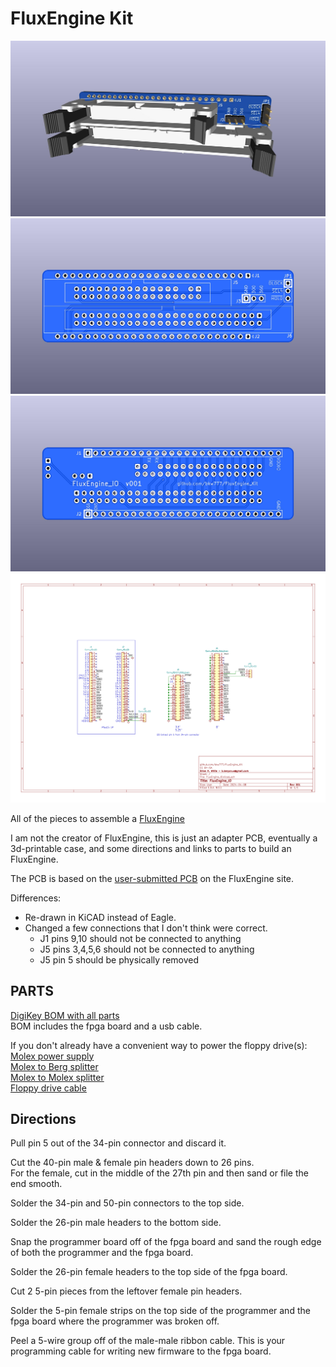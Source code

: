 # FluxEngine Kit

![](PCB/out/FluxEngine_IO.jpg)
![](PCB/out/FluxEngine_IO.top.jpg)
![](PCB/out/FluxEngine_IO.bottom.jpg)
![](PCB/out/FluxEngine_IO.svg)

All of the pieces to assemble a [FluxEngine](http://cowlark.com/fluxengine/)

I am not the creator of FluxEngine, this is just an adapter PCB, eventually a 3d-printable case, and some directions and links to parts to build an FluxEngine.

The PCB is based on the [user-submitted PCB](http://cowlark.com/fluxengine/doc/building.html#if-you-want-to-use-a-pcb) on the FluxEngine site.

Differences:  
* Re-drawn in KiCAD instead of Eagle.  
* Changed a few connections that I don't think were correct.  
  - J1 pins 9,10 should not be connected to anything  
  - J5 pins 3,4,5,6 should not be connected to anything  
  - J5 pin 5 should be physically removed

## PARTS
[DigiKey BOM with all parts](https://www.digikey.com/short/zb23f8pq)  
BOM includes the fpga board and a usb cable.
<!--
1 x [CY8CKIT-059 fpga dev board](https://www.digikey.com/en/products/detail/infineon-technologies/CY8CKIT-059/5184557)  
1 x [34-pin male latching box header](https://www.digikey.com/en/products/detail/amphenol-cs-fci/86130342114345E1LF/5201658)  
1 x [50-pin male latching box header](https://www.digikey.com/en/products/detail/amphenol-cs-fci/86130502114345E1LF/5201692)  
2 x [1x40 male pin header](https://www.digikey.com/en/products/detail/sullins-connector-solutions/PRPC040SAAN-RC/2775214)  
2 x [1x40 female pin header](https://www.digikey.com/en/products/detail/chip-quik-inc/HDR100IMP40F-G-V-TH/5978200)  
1 x [male-male dupont jumper wires](https://www.digikey.com/en/products/detail/sparkfun-electronics/PRT-12795/5993860)  
1 x [microusb cable](https://www.digikey.com/en/products/detail/tripp-lite/U050-006-COIL/6204993)  
-->

If you don't already have a convenient way to power the floppy drive(s):  
[Molex power supply](https://amazon.com/dp/B000MGG6SC)  
[Molex to Berg splitter](https://amazon.com/dp/B0002J1KW6)  
[Molex to Molex splitter](https://amazon.com/dp/B00007JO36)  
[Floppy drive cable](https://amazon.com/dp/B07KDJTMGP)  

## Directions

Pull pin 5 out of the 34-pin connector and discard it.

Cut the 40-pin male & female pin headers down to 26 pins.  
For the female, cut in the middle of the 27th pin and then sand or file the end smooth.

Solder the 34-pin and 50-pin connectors to the top side.

Solder the 26-pin male headers to the bottom side.

Snap the programmer board off of the fpga board and sand the rough edge of both the programmer and the fpga board.

Solder the 26-pin female headers to the top side of the fpga board.

Cut 2 5-pin pieces from the leftover female pin headers.

Solder the 5-pin female strips on the top side of the programmer and the fpga board where the programmer was broken off.

Peel a 5-wire group off of the male-male ribbon cable. This is your programming cable for writing new firmware to the fpga board.

